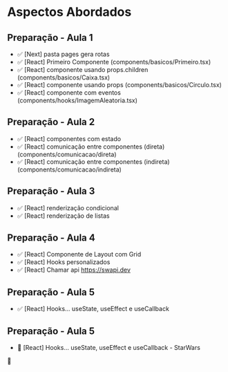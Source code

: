 # Aspectos Abordados

## Preparação - Aula 1

- ✅ [Next] pasta pages gera rotas
- ✅ [React] Primeiro Componente (components/basicos/Primeiro.tsx)
- ✅ [React] componente usando props.children (components/basicos/Caixa.tsx)
- ✅ [React] componente usando props (components/basicos/Circulo.tsx)
- ✅ [React] componente com eventos (components/hooks/ImagemAleatoria.tsx)

## Preparação - Aula 2

- ✅ [React] componentes com estado
- ✅ [React] comunicação entre componentes (direta) (components/comunicacao/direta)
- ✅ [React] comunicação entre componentes (indireta) (components/comunicacao/indireta)

## Preparação - Aula 3

- ✅ [React] renderização condicional
- ✅ [React] renderização de listas

## Preparação - Aula 4

- ✅ [React] Componente de Layout com Grid
- ✅ [React] Hooks personalizados
- ✅ [React] Chamar api https://swapi.dev

## Preparação - Aula 5

- ✅ [React] Hooks... useState, useEffect e useCallback

## Preparação - Aula 5

- 🔴 [React] Hooks... useState, useEffect e useCallback - StarWars

🔴
